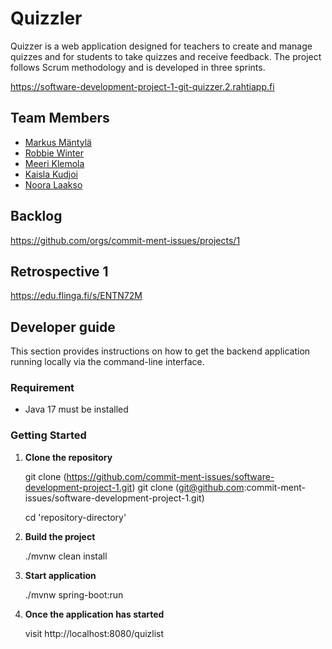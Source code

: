 # Quizzler

Quizzer is a web application designed for teachers to create and manage quizzes and for students to take quizzes and receive feedback. The project follows Scrum methodology and is developed in three sprints.

https://software-development-project-1-git-quizzer.2.rahtiapp.fi 

## Team Members

- [Markus Mäntylä](https://github.com/MarkusMant)
- [Robbie Winter](https://github.com/robbiewinter)
- [Meeri Klemola](https://github.com/MeeriKlemola)
- [Kaisla Kudjoi](https://github.com/kaislakudjoi)
- [Noora Laakso](https://github.com/nooralaakso)

## Backlog
https://github.com/orgs/commit-ment-issues/projects/1

## Retrospective 1
https://edu.flinga.fi/s/ENTN72M

## Developer guide

This section provides instructions on how to get the backend application running locally via the command-line interface.

### Requirement

- Java 17 must be installed

### Getting Started

1. **Clone the repository**
   
   git clone (https://github.com/commit-ment-issues/software-development-project-1.git)
   git clone (git@github.com:commit-ment-issues/software-development-project-1.git)

   cd 'repository-directory'

2. **Build the project**

    ./mvnw clean install

3. **Start application**

    ./mvnw spring-boot:run

4. **Once the application has started**

    visit http://localhost:8080/quizlist



